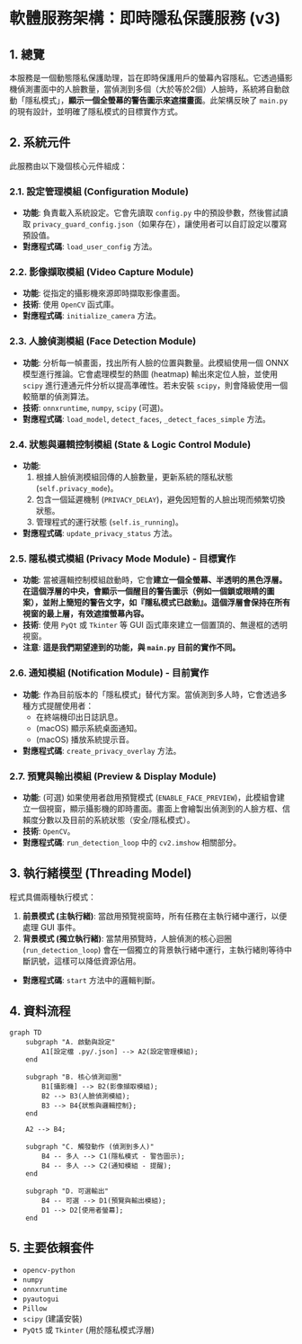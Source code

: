 # 軟體服務架構：即時隱私保護服務 (v3)

## 1. 總覽

本服務是一個動態隱私保護助理，旨在即時保護用戶的螢幕內容隱私。它透過攝影機偵測畫面中的人臉數量，當偵測到多個（大於等於2個）人臉時，系統將自動啟動「隱私模式」，**顯示一個全螢幕的警告圖示來遮擋畫面**。此架構反映了 `main.py` 的現有設計，並明確了隱私模式的目標實作方式。

## 2. 系統元件

此服務由以下幾個核心元件組成：

### 2.1. 設定管理模組 (Configuration Module)

* **功能**: 負責載入系統設定。它會先讀取 `config.py` 中的預設參數，然後嘗試讀取 `privacy_guard_config.json`（如果存在），讓使用者可以自訂設定以覆寫預設值。
* **對應程式碼**: `load_user_config` 方法。

### 2.2. 影像擷取模組 (Video Capture Module)

* **功能**: 從指定的攝影機來源即時擷取影像畫面。
* **技術**: 使用 `OpenCV` 函式庫。
* **對應程式碼**: `initialize_camera` 方法。

### 2.3. 人臉偵測模組 (Face Detection Module)

* **功能**: 分析每一幀畫面，找出所有人臉的位置與數量。此模組使用一個 ONNX 模型進行推論。它會處理模型的熱圖 (heatmap) 輸出來定位人臉，並使用 `scipy` 進行連通元件分析以提高準確性。若未安裝 `scipy`，則會降級使用一個較簡單的偵測算法。
* **技術**: `onnxruntime`, `numpy`, `scipy` (可選)。
* **對應程式碼**: `load_model`, `detect_faces`, `_detect_faces_simple` 方法。

### 2.4. 狀態與邏輯控制模組 (State & Logic Control Module)

* **功能**:
    1. 根據人臉偵測模組回傳的人臉數量，更新系統的隱私狀態 (`self.privacy_mode`)。
    2. 包含一個延遲機制 (`PRIVACY_DELAY`)，避免因短暫的人臉出現而頻繁切換狀態。
    3. 管理程式的運行狀態 (`self.is_running`)。
* **對應程式碼**: `update_privacy_status` 方法。

### 2.5. 隱私模式模組 (Privacy Mode Module) - **目標實作**

* **功能**: 當被邏輯控制模組啟動時，它會**建立一個全螢幕、半透明的黑色浮層。在這個浮層的中央，會顯示一個醒目的警告圖示（例如一個鎖或眼睛的圖案），並附上簡短的警告文字，如『隱私模式已啟動』。這個浮層會保持在所有視窗的最上層，有效遮擋螢幕內容。**
* **技術**: 使用 `PyQt` 或 `Tkinter` 等 GUI 函式庫來建立一個置頂的、無邊框的透明視窗。
* **注意**: **這是我們期望達到的功能，與 `main.py` 目前的實作不同。**

### 2.6. 通知模組 (Notification Module) - **目前實作**

* **功能**: 作為目前版本的「隱私模式」替代方案。當偵測到多人時，它會透過多種方式提醒使用者：
  * 在終端機印出日誌訊息。
  * (macOS) 顯示系統桌面通知。
  * (macOS) 播放系統提示音。
* **對應程式碼**: `create_privacy_overlay` 方法。

### 2.7. 預覽與輸出模組 (Preview & Display Module)

* **功能**: (可選) 如果使用者啟用預覽模式 (`ENABLE_FACE_PREVIEW`)，此模組會建立一個視窗，顯示攝影機的即時畫面。畫面上會繪製出偵測到的人臉方框、信賴度分數以及目前的系統狀態（安全/隱私模式）。
* **技術**: `OpenCV`。
* **對應程式碼**: `run_detection_loop` 中的 `cv2.imshow` 相關部分。

## 3. 執行緒模型 (Threading Model)

程式具備兩種執行模式：

1. **前景模式 (主執行緒)**: 當啟用預覽視窗時，所有任務在主執行緒中運行，以便處理 GUI 事件。
2. **背景模式 (獨立執行緒)**: 當禁用預覽時，人臉偵測的核心迴圈 (`run_detection_loop`) 會在一個獨立的背景執行緒中運行，主執行緒則等待中斷訊號，這樣可以降低資源佔用。

* **對應程式碼**: `start` 方法中的邏輯判斷。

## 4. 資料流程

```mermaid
graph TD
    subgraph "A. 啟動與設定"
        A1[設定檔 .py/.json] --> A2(設定管理模組);
    end

    subgraph "B. 核心偵測迴圈"
        B1[攝影機] --> B2(影像擷取模組);
        B2 --> B3(人臉偵測模組);
        B3 --> B4{狀態與邏輯控制};
    end

    A2 --> B4;

    subgraph "C. 觸發動作 (偵測到多人)"
        B4 -- 多人 --> C1(隱私模式 - 警告圖示);
        B4 -- 多人 --> C2(通知模組 - 提醒);
    end

    subgraph "D. 可選輸出"
        B4 -- 可選 --> D1(預覽與輸出模組);
        D1 --> D2[使用者螢幕];
    end
```

## 5. 主要依賴套件

* `opencv-python`
* `numpy`
* `onnxruntime`
* `pyautogui`
* `Pillow`
* `scipy` (建議安裝)
* `PyQt5` 或 `Tkinter` (用於隱私模式浮層)
